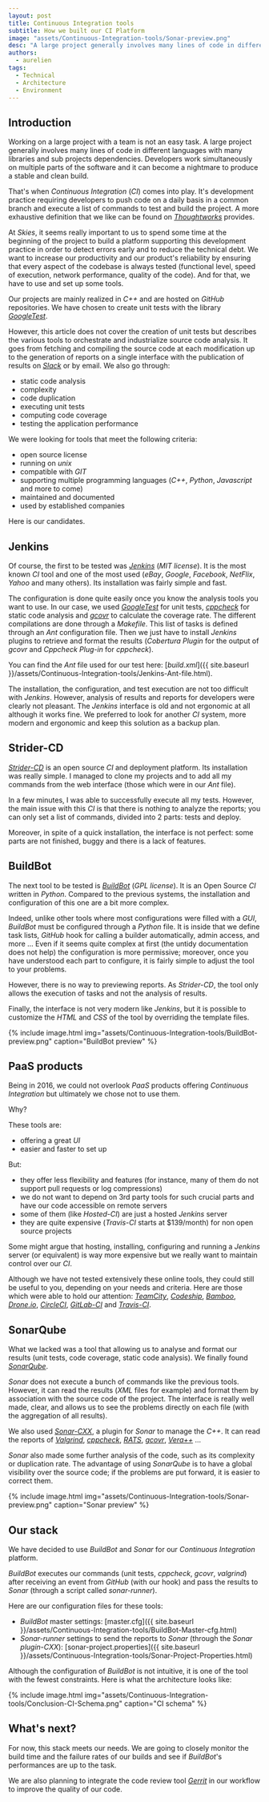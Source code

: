 ```yaml
---
layout: post
title: Continuous Integration tools
subtitle: How we built our CI Platform
image: "assets/Continuous-Integration-tools/Sonar-preview.png"
desc: "A large project generally involves many lines of code in different languages with many libraries and sub projects dependencies. Developers work simultaneously on multiple parts of the software and it can become a nightmare to produce a stable and clean build. That's when *Continuous Integration* (*CI*) comes into play."
authors:
  - aurelien
tags:
  - Technical
  - Architecture
  - Environment
---
```


## Introduction

Working on a large project with a team is not an easy task. A large project generally involves many lines of code in different languages with many libraries and sub projects dependencies. Developers work simultaneously on multiple parts of the software and it can become a nightmare to produce a stable and clean build.

That's when *Continuous Integration* (*CI*) comes into play. It's development practice requiring developers to push code on a daily basis in a common branch and execute a list of commands to test and build the project. A more exhaustive definition that we like can be found on [*Thoughtworks*](https://www.thoughtworks.com/continuous-integration) provides.

At *Skies*, it seems really important to us to spend some time at the beginning of the project to build a platform supporting this development practice in order to detect errors early and to reduce the technical debt. We want to increase our productivity and our product's reliability by ensuring that every aspect of the codebase is always tested (functional level, speed of execution, network performance, quality of the code). And for that, we have to use and set up some tools.

Our projects are mainly realized in *C++* and are hosted on *GitHub* repositories. We have chosen to create unit tests with the library [*GoogleTest*](https://github.com/google/googletest).

However, this article does not cover the creation of unit tests but describes the various tools to orchestrate and industrialize source code analysis. It goes from fetching and compiling the source code at each modification up to the generation of reports on a single interface with the publication of results on [*Slack*](https://slack.com) or by email.
We also go through:

- static code analysis
- complexity
- code duplication
- executing unit tests
- computing code coverage
- testing the application performance

We were looking for tools that meet the following criteria:

- open source license
- running on *unix*
- compatible with *GIT*
- supporting multiple programming languages (*C++*, *Python*, *Javascript* and more to come)
- maintained and documented
- used by established companies

Here is our candidates.

## Jenkins

Of course, the first to be tested was [*Jenkins*](https://jenkins-ci.org) (*MIT license*). It is the most known *CI* tool and one of the most used (*eBay*, *Google*, *Facebook*, *NetFlix*, *Yahoo* and many others). Its installation was fairly simple and fast.

The configuration is done quite easily once you know the analysis tools you want to use. In our case, we used [*GoogleTest*](https://github.com/google/googletest) for unit tests, [*cppcheck*](http://cppcheck.sourceforge.net) for static code analysis and [*gcovr*](http://gcovr.com) to calculate the coverage rate. The different compilations are done through a *Makefile*. This list of tasks is defined through an *Ant* configuration file. Then we just have to install *Jenkins* plugins to retrieve and format the results (*Cobertura Plugin* for the output of *gcovr* and *Cppcheck Plug-in* for *cppcheck*).

You can find the *Ant* file used for our test here: [*build.xml*]({{ site.baseurl }}/assets/Continuous-Integration-tools/Jenkins-Ant-file.html).

The installation, the configuration, and test execution are not too difficult with *Jenkins*. However, analysis of results and reports for developers were clearly not pleasant. The *Jenkins* interface is old and not ergonomic at all although it works fine. We preferred to look for another *CI* system, more modern and ergonomic and keep this solution as a backup plan.

## Strider-CD

[*Strider-CD*](http://stridercd.com) is an open source *CI* and deployment platform. Its installation was really simple. I managed to clone my projects and to add all my commands from the web interface (those which were in our *Ant* file).

In a few minutes, I was able to successfully execute all my tests. However, the main issue with this *CI* is that there is nothing to analyze the reports; you can only set a list of commands, divided into 2 parts: tests and deploy.

Moreover, in spite of a quick installation, the interface is not perfect: some parts are not finished, buggy and there is a lack of features.

## BuildBot

The next tool to be tested is [*BuildBot*](http://buildbot.net) (*GPL license*). It is an Open Source *CI* written in *Python*. Compared to the previous systems, the installation and configuration of this one are a bit more complex.

Indeed, unlike other tools where most configurations were filled with a *GUI*, *BuildBot* must be configured through a *Python* file. It is inside that we define task lists, *GitHub* hook for calling a builder automatically, admin access, and more ... Even if it seems quite complex at first (the untidy documentation does not help) the configuration is more permissive; moreover, once you have understood each part to configure, it is fairly simple to adjust the tool to your problems.

However, there is no way to previewing reports. As *Strider-CD*, the tool only allows the execution of tasks and not the analysis of results.

Finally, the interface is not very modern like *Jenkins*, but it is possible to customize the *HTML* and *CSS* of the tool by overriding the template files.

{% include image.html img="assets/Continuous-Integration-tools/BuildBot-preview.png" caption="BuildBot preview" %}

## PaaS products

Being in 2016, we could not overlook *PaaS* products offering *Continuous Integration* but ultimately we chose not to use them.

Why?

These tools are:

 - offering a great *UI*
 - easier and faster to set up

But:

- they offer less flexibility and features (for instance, many of them do not support pull requests or log compressions)
- we do not want to depend on 3rd party tools for such crucial parts and have our code accessible on remote servers
- some of them (like *Hosted-CI*) are just a hosted *Jenkins* server
- they are quite expensive (*Travis-CI* starts at $139/month) for non open source projects

Some might argue that hosting, installing, configuring and running a *Jenkins* server (or equivalent) is way more expensive but we really want to maintain control over our *CI*.

Although we have not tested extensively these online tools, they could still be useful to you, depending on your needs and criteria. Here are those which were able to hold our attention: [*TeamCity*](https://www.jetbrains.com/teamcity/), [*Codeship*](https://codeship.com/), [*Bamboo*](https://www.atlassian.com/software/bamboo/), [*Drone.io*](https://drone.io), [*CircleCI*](https://circleci.com), [*GitLab-CI*](https://about.gitlab.com/gitlab-ci/) and [*Travis-CI*](https://travis-ci.com).

## SonarQube

What we lacked was a tool that allowing us to analyse and format our results (unit tests, code coverage, static code analysis). We finally found [*SonarQube*](http://www.sonarqube.org/).

*Sonar* does not execute a bunch of commands like the previous tools. However, it can read the results (*XML* files for example) and format them by association with the source code of the project. The interface is really well made, clear, and allows us to see the problems directly on each file (with the aggregation of all results).

We also used [*Sonar-CXX*](https://github.com/SonarOpenCommunity/sonar-cxx), a plugin for *Sonar* to manage the *C++*. It can read the reports of [*Valgrind*](http://valgrind.org), [*cppcheck*](http://cppcheck.sourceforge.net), [*RATS*](https://code.google.com/p/rough-auditing-tool-for-security/), [*gcovr*](http://gcovr.com), [*Vera++*](https://bitbucket.org/verateam/vera/overview) ...

*Sonar* also made some further analysis of the code, such as its complexity or duplication rate. The advantage of using *SonarQube* is to have a global visibility over the source code; if the problems are put forward, it is easier to correct them.

{% include image.html img="assets/Continuous-Integration-tools/Sonar-preview.png" caption="Sonar preview" %}

## Our stack

We have decided to use *BuildBot* and *Sonar* for our *Continuous Integration* platform.

*BuildBot* executes our commands (unit tests, *cppcheck*, *gcovr*, *valgrind*) after receiving an event from *GitHub* (with our hook) and pass the results to *Sonar* (through a script called *sonar-runner*).

Here are our configuration files for these tools:

- *BuildBot* master settings: [master.cfg]({{ site.baseurl }}/assets/Continuous-Integration-tools/BuildBot-Master-cfg.html)
- *Sonar-runner* settings to send the reports to *Sonar* (through the *Sonar plugin-CXX*): [sonar-project.properties]({{ site.baseurl }}/assets/Continuous-Integration-tools/Sonar-Project-Properties.html)

Although the configuration of *BuildBot* is not intuitive, it is one of the tool with the fewest constraints. Here is what the architecture looks like:

{% include image.html img="assets/Continuous-Integration-tools/Conclusion-CI-Schema.png" caption="CI schema" %}

## What's next?

For now, this stack meets our needs. We are going to closely monitor the build time and the failure rates of our builds and see if *BuildBot*'s performances are up to the task.

We are also planning to integrate the code review tool [*Gerrit*](http://www.gerritcodereview.com) in our workflow to improve the quality of our code.
